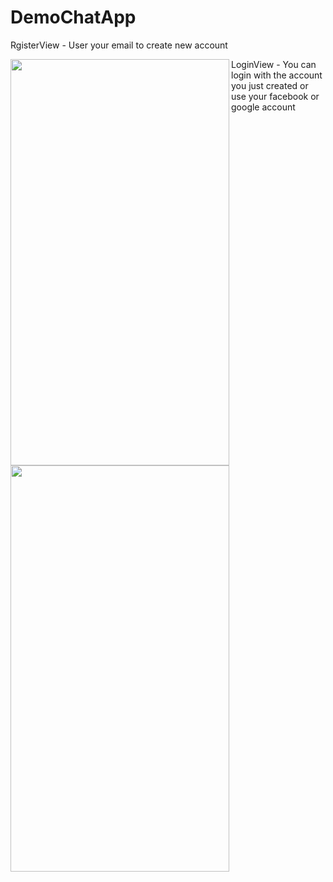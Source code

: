 # DemoChatApp
<p>RgisterView - User your email to create new account</p>
<img src="https://user-images.githubusercontent.com/54258059/103166905-3ac1ca00-4859-11eb-9aae-0e895739a4cc.png" align="left" height="650" width="350" >

<p>LoginView - You can login with the account you just created or use your facebook or google account</p>

<img src="https://user-images.githubusercontent.com/54258059/103166950-97bd8000-4859-11eb-82a5-9a44a0bd4358.png" align="left" height="650" width="350" >





